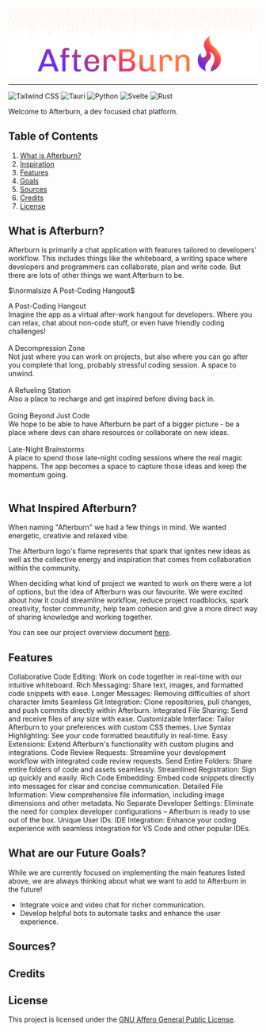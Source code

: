<p align="center">
  <img src="https://github.com/Afterburn-Connect/.github/blob/main/assets/afterburn-readme-header.png?raw=true" width="auto" alt="afterburn-connect"/>
</p>

---

![Tailwind CSS](https://img.shields.io/badge/-Tailwind_CSS-7029f3?style=for-the-badge&logoColor=white&logo=tailwindcss&color=7029f3)
![Tauri](https://img.shields.io/badge/-Tauri-9435a7?style=for-the-badge&logoColor=white&logo=tauri&color=9435a7)
![Python](https://img.shields.io/badge/-Python-c13a78?style=for-the-badge&logoColor=white&logo=python&color=c13a78)
![Svelte](https://img.shields.io/badge/-Svelte-f63c63?style=for-the-badge&logoColor=white&logo=svelte&color=f63c63)
![Rust](https://img.shields.io/badge/-Rust-fb7641?style=for-the-badge&logoColor=white&logo=rust&color=fb7641)

Welcome to Afterburn, a dev focused chat platform.

## Table of Contents
1.  [What is Afterburn?](#description)
2.  [Inspiration](#inspiration)
3.  [Features](#features)
4.  [Goals](#goals)
5.  [Sources](#sources)
6.  [Credits](#credits)
7.  [License](#license)

## <a name="description"> What is Afterburn? </a>

Afterburn is primarily a chat application with features tailored to developers' workflow. This includes things like the whiteboard, a writing space where developers and programmers can collaborate, plan and write code. But there are lots of other things we want Afterburn to be.


$\normalsize A Post-Coding Hangout$

A Post-Coding Hangout<br>
Imagine the app as a virtual after-work hangout for developers. Where you can relax, chat about non-code stuff, or even have friendly coding challenges!<br><br>
A Decompression Zone<br>
Not just where you can work on projects, but also where you can go after you complete that long, probably stressful coding session. A space to unwind.<br><br>
A Refueling Station<br>
Also a place to recharge and get inspired before diving back in.<br><br>
Going Beyond Just Code<br>
We hope to be able to have Afterburn be part of a bigger picture - be a place where devs can share resources or collaborate on new ideas.<br><br>
Late-Night Brainstorms<br>
A place to spend those late-night coding sessions where the real magic happens. The app becomes a space to capture those ideas and keep the momentum going.<br><br>

## <a name="inspiration"> What Inspired Afterburn? </a>

When naming "Afterburn" we had a few things in mind. We wanted energetic, creativie and relaxed vibe.

The Afterburn logo's flame represents that spark that ignites new ideas as well as the collective energy and inspiration that comes from collaboration within the community.

When deciding what kind of project we wanted to work on there were a lot of options, but the idea of Afterburn was our favourite. We were excited about how it could streamline workflow, reduce project roadblocks, spark creativity, foster community, help team cohesion and give a more direct way of sharing knowledge and working together.

You can see our project overview document [here](https://github.com/Afterburn-Connect/.github/blob/main/assets/afterburn-project-overview.pdf").

## <a name="features"> Features </a>

Collaborative Code Editing: Work on code together in real-time with our intuitive whiteboard.
Rich Messaging: Share text, images, and formatted code snippets with ease.
Longer Messages: Removing difficulties of short character limits
Seamless Git Integration: Clone repositories, pull changes, and push commits directly within Afterburn.
Integrated File Sharing: Send and receive files of any size with ease.
Customizable Interface: Tailor Afterburn to your preferences with custom CSS themes.
Live Syntax Highlighting: See your code formatted beautifully in real-time.
Easy Extensions: Extend Afterburn's functionality with custom plugins and integrations.
Code Review Requests: Streamline your development workflow with integrated code review requests.
Send Entire Folders: Share entire folders of code and assets seamlessly.
Streamlined Registration: Sign up quickly and easily.
Rich Code Embedding: Embed code snippets directly into messages for clear and concise communication.
Detailed File Information: View comprehensive file information, including image dimensions and other metadata.
No Separate Developer Settings: Eliminate the need for complex developer configurations – Afterburn is ready to use out of the box.
Unique User IDs: 
IDE Integration: Enhance your coding experience with seamless integration for VS Code and other popular IDEs.

## <a name="goals"> What are our Future Goals? </a>

While we are currently focused on implementing the main features listed above, we are always thinking about what we want to add to Afterburn in the future!

- Integrate voice and video chat for richer communication.
- Develop helpful bots to automate tasks and enhance the user experience.

## <a name="sources"> Sources? </a>

## <a name="credits"> Credits </a>

## <a name="license"> License </a>
This project is licensed under the [GNU Affero General Public License](https://opensource.org/license/agpl-v3).
